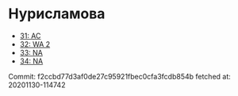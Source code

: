 # Нурисламова
- [31: AC](31.md)
- [32: WA 2](32.md)
- [33: NA](33.md)
- [34: NA](34.md)

Commit: f2ccbd77d3af0de27c95921fbec0cfa3fcdb854b
 fetched at: 20201130-114742
